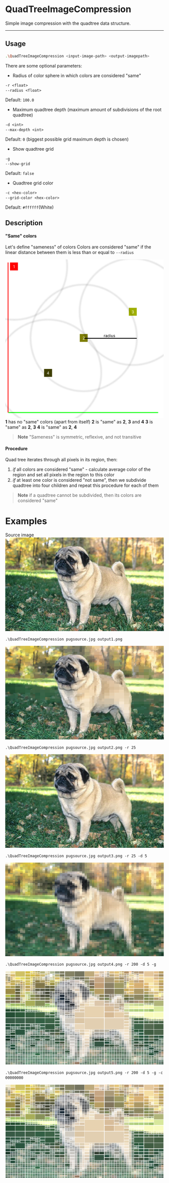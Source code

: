 # QuadTreeImageCompression
Simple image compression with the quadtree data structure.

---

## Usage
```bash
.\QuadTreeImageCompression <input-image-path> <output-imagepath>
```
There are some optional parameters:
- Radius of color sphere in which colors are considered "same"
```
-r <float> 
--radius <float>
``` 
Default: ```100.0```
- Maximum quadtree depth (maximum amount of subdivisions of the root quadtree)
```
-d <int>
--max-depth <int>
```
Default: ```0``` (biggest possible grid maximum depth is chosen)
- Show quadtree grid
```
-g
--show-grid
```
Default: ```false```
- Quadtree grid color
```
-c <hex-color>
--grid-color <hex-color>
```
Default: ```#ffffff```(White)
## Description
#### "Same" colors
Let's define "sameness" of colors
Colors are considered "same" if the linear distance between them is less than or equal to ```--radius```


!["Sameness" illustration](https://raw.githubusercontent.com/Kentoso/QuadTreeImageCompression/master/img/sameness.png)
**1** has no "same" colors (apart from itself)
**2** is "same" as **2**, **3** and **4**
**3** is "same" as **2**, **3**
**4** is "same" as **2**, **4**

> **Note**
"Sameness" is symmetric, reflexive, and not transitive

#### Procedure
Quad tree iterates through all pixels in its region, then:
1. _if_ all colors are considered "same" - calculate average color of the region and set all pixels in the region to this color
2. _if_ at least one color is considered "not same", then we subdivide quadtree into four children and repeat this procedure for each of them 
> **Note** 
if a quadtree cannot be subdivided, then its colors are considered "same"

# Examples
Source image
![Pug source](https://raw.githubusercontent.com/Kentoso/QuadTreeImageCompression/master/img/pugsource.jpg)

```
.\QuadTreeImageCompression pugsource.jpg output1.png 
```
![Output1](https://raw.githubusercontent.com/Kentoso/QuadTreeImageCompression/master/img/output1.png)

```
.\QuadTreeImageCompression pugsource.jpg output2.png -r 25
```
![Output2](https://raw.githubusercontent.com/Kentoso/QuadTreeImageCompression/master/img/output2.png)

```
.\QuadTreeImageCompression pugsource.jpg output3.png -r 25 -d 5
```
![Output3](https://raw.githubusercontent.com/Kentoso/QuadTreeImageCompression/master/img/output3.png)

```
.\QuadTreeImageCompression pugsource.jpg output4.png -r 200 -d 5 -g
```
![Output4](https://raw.githubusercontent.com/Kentoso/QuadTreeImageCompression/master/img/output4.png)

```
.\QuadTreeImageCompression pugsource.jpg output5.png -r 200 -d 5 -g -c 00000000
```
![Output5](https://raw.githubusercontent.com/Kentoso/QuadTreeImageCompression/master/img/output5.png)